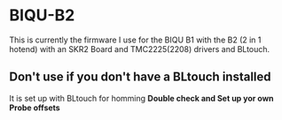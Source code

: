 # BIQU-B2

This is currently the firmware I use for the BIQU B1 with the B2 (2 in 1 hotend) with an SKR2 Board and TMC2225(2208) drivers and BLtouch.

 ## Don't use if you don't have a BLtouch installed
 
 It is set up with BLtouch for homming
 **Double check and Set up yor own Probe offsets**
